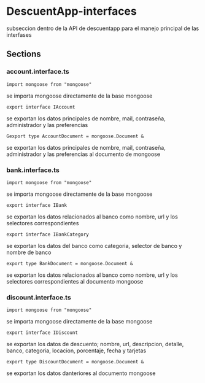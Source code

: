 # DescuentApp-interfaces
subseccion dentro de la API de descuentapp para el manejo principal de las interfases


## Sections
### account.interface.ts
```
import mongoose from "mongoose"
```
se importa mongoose directamente de la base mongoose
```
export interface IAccount
```
se exportan los datos principales de nombre, mail, contraseña, administrador y las preferencias 
```
Gexport type AccountDocument = mongoose.Document &
```
se exportan los datos principales de nombre, mail, contraseña, administrador y las preferencias  al documento de mongoose



### bank.interface.ts
```
import mongoose from "mongoose"
```
se importa mongoose directamente de la base mongoose
```
export interface IBank
```
se exportan los datos relacionados al banco como nombre, url y los selectores correspondientes
```
export interface IBankCategory
```
se exportan los datos del banco como categoria, selector de banco y nombre de banco
```
export type BankDocument = mongoose.Document &
```
se exportan los datos relacionados al banco como nombre, url y los selectores correspondientes al documento mongoose




### discount.interface.ts
```
import mongoose from "mongoose"
```
se importa mongoose directamente de la base mongoose
```
export interface IDiscount
```
se exportan los datos de descuento; nombre, url, descripcion, detalle, banco, categoria, locacion, porcentaje, fecha y tarjetas 
```
export type DiscountDocument = mongoose.Document &
```
se exportan los datos danteriores al documento mongoose





